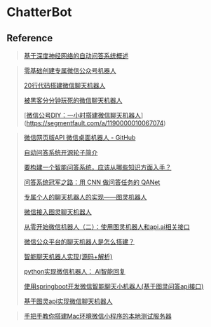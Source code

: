 # ChatterBot





## Reference

> [基于深度神经网络的自动问答系统概述](https://zhuanlan.zhihu.com/p/41217854)

> [零基础创建专属微信公众号机器人](https://juejin.im/entry/58d4c9ca44d90400692bbf5c)
>
> [20行代码搭建微信聊天机器人](https://zhuanlan.zhihu.com/p/28296786)
>
> [被黑客分分钟玩死的微信聊天机器人](https://www.leiphone.com/news/201606/kyKJpmCelZrWE7K4.html)
>
> [[微信公号DIY：一小时搭建微信聊天机器人](https://segmentfault.com/a/1190000010067074)](https://segmentfault.com/a/1190000010067074)



> [微信网页版API 微信桌面机器人 - GitHub](https://github.com/joehecn/j)
>
> [自动问答系统开源轮子简介](https://juejin.im/entry/5b347ed9f265da597a611238)
>
> [要构建一个智能问答系统，应该从哪些知识方面入手？](https://www.zhihu.com/question/19646132)
>
> [问答系统冠军之路：用 CNN 做问答任务的 QANet](https://www.leiphone.com/news/201805/A1mkxTOKWrZOY64l.html)
>
> [专属个人的聊天机器人的实现——图灵机器人](https://blog.csdn.net/hguisu/article/details/38512543)
>
> [微信接入图灵聊天机器人](https://www.jianshu.com/p/a03ebe7bba5a)
>
> [从零开始微信机器人（二）：使用图灵机器人和api.ai相关接口](https://www.jianshu.com/p/c6067ec268e3)
>
> [微信公众平台的聊天机器人是怎么搭建？](https://www.zhihu.com/question/20492916)
>
> [智能聊天机器人实现(源码+解析)](https://blog.csdn.net/hitwhylz/article/details/38462417)
>
> [python实现微信机器人： AI智能回复](https://blog.csdn.net/harleylau/article/details/80300274)
>
> [使用springboot开发微信智能聊天小机器人(基于图灵问答api接口)](https://blog.csdn.net/qq_29992111/article/details/78982289)
>
> [基于图灵api实现微信聊天机器人](https://blog.csdn.net/xj178926426/article/details/68923692)



> [手把手教你搭建Mac环境微信小程序的本地测试服务器](https://juejin.im/post/59cf120a5188254f58414e91)
>
>